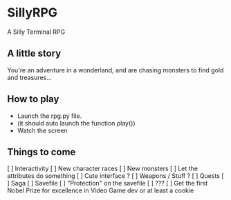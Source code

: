 # SillyRPG
A Silly Terminal RPG

## A little story
You're an adventure in a wonderland, and are chasing monsters to find gold and treasures...

## How to play

- Launch the rpg.py file. 
- (it should auto launch the function play())
- Watch the screen 

## Things to come
[ ] Interactivity
[ ] New character races
[ ] New monsters
[ ] Let the attributes do something
[ ] Cute interface ?
[ ] Weapons / Stuff ?
[ ] Quests
[ ] Saga
[ ] Savefile
[ ] "Protection" on the savefile
[ ] ???
[ ] Get the first Nobel Prize for excellence in Video Game dev or at least a cookie

